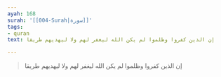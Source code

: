 ```yaml
---
ayah: 168
surah: '[[004-Surah|سورة]]'
tags:
- quran
text: إن الذين كفروا وظلموا لم يكن الله ليغفر لهم ولا ليهديهم طريقا

---
```

> إن الذين كفروا وظلموا لم يكن الله ليغفر لهم ولا ليهديهم طريقا
